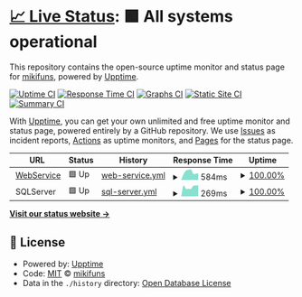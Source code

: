 # [📈 Live Status](https://status.mikomi.tech): <!--live status--> **🟩 All systems operational**

This repository contains the open-source uptime monitor and status page for [mikifuns](http://www.mikifuns.com), powered by [Upptime](https://github.com/upptime/upptime).

[![Uptime CI](https://github.com/mikifuns/mikomi-status/workflows/Uptime%20CI/badge.svg)](https://github.com/upptime/upptime/actions?query=workflow%3A%22Uptime+CI%22)
[![Response Time CI](https://github.com/mikifuns/mikomi-status/workflows/Response%20Time%20CI/badge.svg)](https://github.com/upptime/upptime/actions?query=workflow%3A%22Response+Time+CI%22)
[![Graphs CI](https://github.com/mikifuns/mikomi-status/workflows/Graphs%20CI/badge.svg)](https://github.com/upptime/upptime/actions?query=workflow%3A%22Graphs+CI%22)
[![Static Site CI](https://github.com/mikifuns/mikomi-status/workflows/Static%20Site%20CI/badge.svg)](https://github.com/upptime/upptime/actions?query=workflow%3A%22Static+Site+CI%22)
[![Summary CI](https://github.com/mikifuns/mikomi-status/workflows/Summary%20CI/badge.svg)](https://github.com/upptime/upptime/actions?query=workflow%3A%22Summary+CI%22)

With [Upptime](https://upptime.js.org), you can get your own unlimited and free uptime monitor and status page, powered entirely by a GitHub repository. We use [Issues](https://github.com/mikifuns/mikomi-status/issues) as incident reports, [Actions](https://github.com/mikifuns/mikomi-status/actions) as uptime monitors, and [Pages](https://status.mikomi.tech) for the status page.

<!--start: status pages-->
<!-- This summary is generated by Upptime (https://github.com/upptime/upptime) -->
<!-- Do not edit this manually, your changes will be overwritten -->
<!-- prettier-ignore -->
| URL | Status | History | Response Time | Uptime |
| --- | ------ | ------- | ------------- | ------ |
| <img alt="" src="https://favicons.githubusercontent.com/www.mikifuns.com" height="13"> [WebService](https://www.mikifuns.com) | 🟩 Up | [web-service.yml](https://github.com/mikifuns/mikomi-status/commits/HEAD/history/web-service.yml) | <details><summary><img alt="Response time graph" src="./graphs/web-service/response-time-week.png" height="20"> 584ms</summary><br><a href="https://status.mikomi.tech/history/web-service"><img alt="Response time 2136" src="https://img.shields.io/endpoint?url=https%3A%2F%2Fraw.githubusercontent.com%2Fmikifuns%2Fmikomi-status%2FHEAD%2Fapi%2Fweb-service%2Fresponse-time.json"></a><br><a href="https://status.mikomi.tech/history/web-service"><img alt="24-hour response time 666" src="https://img.shields.io/endpoint?url=https%3A%2F%2Fraw.githubusercontent.com%2Fmikifuns%2Fmikomi-status%2FHEAD%2Fapi%2Fweb-service%2Fresponse-time-day.json"></a><br><a href="https://status.mikomi.tech/history/web-service"><img alt="7-day response time 584" src="https://img.shields.io/endpoint?url=https%3A%2F%2Fraw.githubusercontent.com%2Fmikifuns%2Fmikomi-status%2FHEAD%2Fapi%2Fweb-service%2Fresponse-time-week.json"></a><br><a href="https://status.mikomi.tech/history/web-service"><img alt="30-day response time 624" src="https://img.shields.io/endpoint?url=https%3A%2F%2Fraw.githubusercontent.com%2Fmikifuns%2Fmikomi-status%2FHEAD%2Fapi%2Fweb-service%2Fresponse-time-month.json"></a><br><a href="https://status.mikomi.tech/history/web-service"><img alt="1-year response time 2138" src="https://img.shields.io/endpoint?url=https%3A%2F%2Fraw.githubusercontent.com%2Fmikifuns%2Fmikomi-status%2FHEAD%2Fapi%2Fweb-service%2Fresponse-time-year.json"></a></details> | <details><summary><a href="https://status.mikomi.tech/history/web-service">100.00%</a></summary><a href="https://status.mikomi.tech/history/web-service"><img alt="All-time uptime 100.00%" src="https://img.shields.io/endpoint?url=https%3A%2F%2Fraw.githubusercontent.com%2Fmikifuns%2Fmikomi-status%2FHEAD%2Fapi%2Fweb-service%2Fuptime.json"></a><br><a href="https://status.mikomi.tech/history/web-service"><img alt="24-hour uptime 100.00%" src="https://img.shields.io/endpoint?url=https%3A%2F%2Fraw.githubusercontent.com%2Fmikifuns%2Fmikomi-status%2FHEAD%2Fapi%2Fweb-service%2Fuptime-day.json"></a><br><a href="https://status.mikomi.tech/history/web-service"><img alt="7-day uptime 100.00%" src="https://img.shields.io/endpoint?url=https%3A%2F%2Fraw.githubusercontent.com%2Fmikifuns%2Fmikomi-status%2FHEAD%2Fapi%2Fweb-service%2Fuptime-week.json"></a><br><a href="https://status.mikomi.tech/history/web-service"><img alt="30-day uptime 100.00%" src="https://img.shields.io/endpoint?url=https%3A%2F%2Fraw.githubusercontent.com%2Fmikifuns%2Fmikomi-status%2FHEAD%2Fapi%2Fweb-service%2Fuptime-month.json"></a><br><a href="https://status.mikomi.tech/history/web-service"><img alt="1-year uptime 100.00%" src="https://img.shields.io/endpoint?url=https%3A%2F%2Fraw.githubusercontent.com%2Fmikifuns%2Fmikomi-status%2FHEAD%2Fapi%2Fweb-service%2Fuptime-year.json"></a></details>
| <img alt="" src="https://favicons.githubusercontent.com/null" height="13"> SQLServer | 🟩 Up | [sql-server.yml](https://github.com/mikifuns/mikomi-status/commits/HEAD/history/sql-server.yml) | <details><summary><img alt="Response time graph" src="./graphs/sql-server/response-time-week.png" height="20"> 269ms</summary><br><a href="https://status.mikomi.tech/history/sql-server"><img alt="Response time 328" src="https://img.shields.io/endpoint?url=https%3A%2F%2Fraw.githubusercontent.com%2Fmikifuns%2Fmikomi-status%2FHEAD%2Fapi%2Fsql-server%2Fresponse-time.json"></a><br><a href="https://status.mikomi.tech/history/sql-server"><img alt="24-hour response time 209" src="https://img.shields.io/endpoint?url=https%3A%2F%2Fraw.githubusercontent.com%2Fmikifuns%2Fmikomi-status%2FHEAD%2Fapi%2Fsql-server%2Fresponse-time-day.json"></a><br><a href="https://status.mikomi.tech/history/sql-server"><img alt="7-day response time 269" src="https://img.shields.io/endpoint?url=https%3A%2F%2Fraw.githubusercontent.com%2Fmikifuns%2Fmikomi-status%2FHEAD%2Fapi%2Fsql-server%2Fresponse-time-week.json"></a><br><a href="https://status.mikomi.tech/history/sql-server"><img alt="30-day response time 259" src="https://img.shields.io/endpoint?url=https%3A%2F%2Fraw.githubusercontent.com%2Fmikifuns%2Fmikomi-status%2FHEAD%2Fapi%2Fsql-server%2Fresponse-time-month.json"></a><br><a href="https://status.mikomi.tech/history/sql-server"><img alt="1-year response time 328" src="https://img.shields.io/endpoint?url=https%3A%2F%2Fraw.githubusercontent.com%2Fmikifuns%2Fmikomi-status%2FHEAD%2Fapi%2Fsql-server%2Fresponse-time-year.json"></a></details> | <details><summary><a href="https://status.mikomi.tech/history/sql-server">100.00%</a></summary><a href="https://status.mikomi.tech/history/sql-server"><img alt="All-time uptime 100.00%" src="https://img.shields.io/endpoint?url=https%3A%2F%2Fraw.githubusercontent.com%2Fmikifuns%2Fmikomi-status%2FHEAD%2Fapi%2Fsql-server%2Fuptime.json"></a><br><a href="https://status.mikomi.tech/history/sql-server"><img alt="24-hour uptime 100.00%" src="https://img.shields.io/endpoint?url=https%3A%2F%2Fraw.githubusercontent.com%2Fmikifuns%2Fmikomi-status%2FHEAD%2Fapi%2Fsql-server%2Fuptime-day.json"></a><br><a href="https://status.mikomi.tech/history/sql-server"><img alt="7-day uptime 100.00%" src="https://img.shields.io/endpoint?url=https%3A%2F%2Fraw.githubusercontent.com%2Fmikifuns%2Fmikomi-status%2FHEAD%2Fapi%2Fsql-server%2Fuptime-week.json"></a><br><a href="https://status.mikomi.tech/history/sql-server"><img alt="30-day uptime 100.00%" src="https://img.shields.io/endpoint?url=https%3A%2F%2Fraw.githubusercontent.com%2Fmikifuns%2Fmikomi-status%2FHEAD%2Fapi%2Fsql-server%2Fuptime-month.json"></a><br><a href="https://status.mikomi.tech/history/sql-server"><img alt="1-year uptime 100.00%" src="https://img.shields.io/endpoint?url=https%3A%2F%2Fraw.githubusercontent.com%2Fmikifuns%2Fmikomi-status%2FHEAD%2Fapi%2Fsql-server%2Fuptime-year.json"></a></details>

<!--end: status pages-->

[**Visit our status website →**](https://status.mikomi.tech)

## 📄 License

- Powered by: [Upptime](https://github.com/upptime/upptime)
- Code: [MIT](./LICENSE) © [mikifuns](http://www.mikifuns.com)
- Data in the `./history` directory: [Open Database License](https://opendatacommons.org/licenses/odbl/1-0/)
